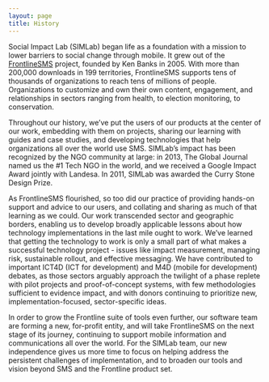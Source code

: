 ```yaml
---
layout: page
title: History
---
```

Social Impact Lab (SIMLab) began life as a foundation with a mission to lower barriers to social change through mobile. It grew out of the [FrontlineSMS](http://www.frontlinesms.com) project, founded by Ken Banks in 2005. With more than 200,000 downloads in 199 territories, FrontlineSMS supports tens of thousands of organizations to reach tens of millions of people. Organizations to customize and own their own content, engagement, and relationships in sectors ranging from health, to election monitoring, to conservation.

Throughout our history, we’ve put the users of our products at the center of our work, embedding with them on projects, sharing our learning with guides and case studies, and developing technologies that help organizations all over the world use SMS. SIMLab’s impact has been recognized by the NGO community at large: in 2013, The Global Journal named us the #1 Tech NGO in the world, and we received a Google Impact Award jointly with Landesa. In 2011, SIMLab was awarded the Curry Stone Design Prize.

As FrontlineSMS flourished, so too did our practice of providing hands-on support and advice to our users, and collating and sharing as much of that learning as we could. Our work transcended sector and geographic borders, enabling us to develop broadly applicable lessons about how technology implementations in the last mile ought to work. We’ve learned that getting the technology  to work is only a small part of what makes a successful technology project - issues like impact measurement, managing risk, sustainable rollout, and effective messaging. We have contributed to important ICT4D (ICT for development) and M4D (mobile for development) debates, as those sectors arguably approach the twilight of a phase replete with pilot projects and proof-of-concept systems, with few methodologies sufficient to evidence impact, and with donors continuing to prioritize new, implementation-focused, sector-specific ideas.

In order to grow the Frontline suite of tools even further, our software team are forming a new, for-profit entity, and will take FrontlineSMS on the next stage of its journey, continuing to support mobile information and communications all over the world. For the SIMLab team, our new independence gives us more time to focus on helping address the persistent challenges of implementation, and to broaden our tools and vision beyond SMS and the Frontline product set.


